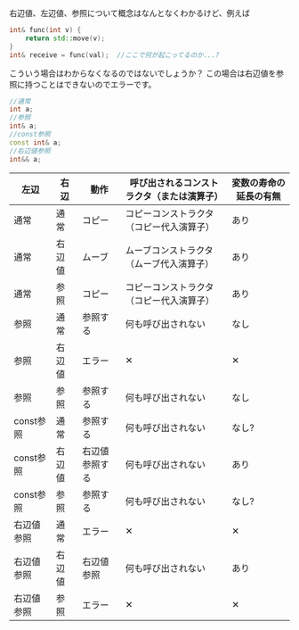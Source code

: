 右辺値、左辺値、参照について概念はなんとなくわかるけど、例えば
```cpp
int& func(int v) {
    return std::move(v);
}
int& receive = func(val);  //ここで何が起こってるのか...?
```

こういう場合はわからなくなるのではないでしょうか？
この場合は右辺値を参照に持つことはできないのでエラーです。

```cpp
//通常
int a;
//参照
int& a;
//const参照
const int& a;
//右辺値参照
int&& a;
```


| 左辺 |  右辺  | 動作 | 呼び出されるコンストラクタ（または演算子） | 変数の寿命の延長の有無 |
| ---- | ---- | ---- | ---- | ---- |
| 通常 | 通常 | コピー | コピーコンストラクタ（コピー代入演算子） | あり |
| 通常 | 右辺値 | ムーブ | ムーブコンストラクタ（ムーブ代入演算子） | あり |
| 通常 | 参照 | コピー | コピーコンストラクタ（コピー代入演算子） | あり |
| 参照 | 通常 | 参照する | 何も呼び出されない | なし |
| 参照 | 右辺値 | エラー | ✕ | ✕ |
| 参照 | 参照 | 参照する | 何も呼び出されない | なし |
| const参照 | 通常 | 参照する | 何も呼び出されない | なし? |
| const参照 | 右辺値 | 右辺値参照する | 何も呼び出されない | あり |
| const参照 | 参照 | 参照する | 何も呼び出されない | なし? |
| 右辺値参照 | 通常 | エラー | ✕ | ✕ |
| 右辺値参照 | 右辺値 | 右辺値参照 | 何も呼び出されない | あり |
| 右辺値参照 | 参照 | エラー | ✕ | ✕ |
